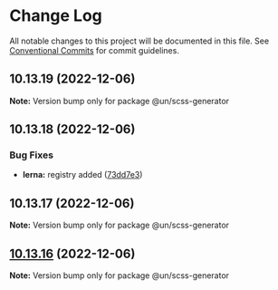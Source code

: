 # Change Log

All notable changes to this project will be documented in this file.
See [Conventional Commits](https://conventionalcommits.org) for commit guidelines.

## 10.13.19 (2022-12-06)

**Note:** Version bump only for package @un/scss-generator





## 10.13.18 (2022-12-06)


### Bug Fixes

* **lerna:** registry added ([73dd7e3](https://github.com/carbon-design-system/carbon/commit/73dd7e367e91bc1a372aa7e3f841f7f24a1b6934))





## 10.13.17 (2022-12-06)

**Note:** Version bump only for package @un/scss-generator





## [10.13.16](https://github.com/carbon-design-system/carbon/compare/@un/scss-generator@10.13.15...@un/scss-generator@10.13.16) (2022-12-06)

**Note:** Version bump only for package @un/scss-generator
